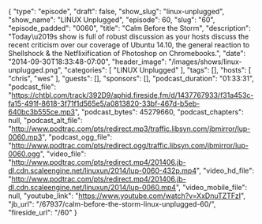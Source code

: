 {
  "type": "episode",
  "draft": false,
  "show_slug": "linux-unplugged",
  "show_name": "LINUX Unplugged",
  "episode": 60,
  "slug": "60",
  "episode_padded": "0060",
  "title": "Calm Before the Storm",
  "description": "Today\u2019s show is full of robust discussion as your hosts discuss the recent criticism over our coverage of Ubuntu 14.10, the general reaction to Shellshock & the Netflixification of Photoshop on Chromebooks.",
  "date": "2014-09-30T18:33:48-07:00",
  "header_image": "/images/shows/linux-unplugged.png",
  "categories": [
    "LINUX Unplugged"
  ],
  "tags": [],
  "hosts": [
    "chris",
    "wes"
  ],
  "guests": [],
  "sponsors": [],
  "podcast_duration": "01:33:31",
  "podcast_file": "https://chtbl.com/track/392D9/aphid.fireside.fm/d/1437767933/f31a453c-fa15-491f-8618-3f71f1d565e5/a0813820-33bf-467d-b5eb-640bc3b555ce.mp3",
  "podcast_bytes": 45279660,
  "podcast_chapters": null,
  "podcast_alt_file": "http://www.podtrac.com/pts/redirect.mp3/traffic.libsyn.com/jbmirror/lup-0060.mp3",
  "podcast_ogg_file": "http://www.podtrac.com/pts/redirect.ogg/traffic.libsyn.com/jbmirror/lup-0060.ogg",
  "video_file": "http://www.podtrac.com/pts/redirect.mp4/201406.jb-dl.cdn.scaleengine.net/linuxun/2014/lup-0060-432p.mp4",
  "video_hd_file": "http://www.podtrac.com/pts/redirect.mp4/201406.jb-dl.cdn.scaleengine.net/linuxun/2014/lup-0060.mp4",
  "video_mobile_file": null,
  "youtube_link": "https://www.youtube.com/watch?v=XxDnuTZTFzI",
  "jb_url": "/67937/calm-before-the-storm-linux-unplugged-60/",
  "fireside_url": "/60"
}

